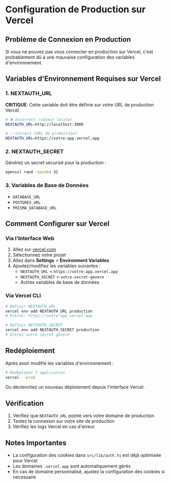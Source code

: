# Configuration de Production sur Vercel

## Problème de Connexion en Production

Si vous ne pouvez pas vous connecter en production sur Vercel, c'est probablement dû à une mauvaise configuration des variables d'environnement.

## Variables d'Environnement Requises sur Vercel

### 1. NEXTAUTH_URL
**CRITIQUE**: Cette variable doit être définie sur votre URL de production Vercel.

```bash
# ❌ Incorrect (valeur locale)
NEXTAUTH_URL=http://localhost:3000

# ✅ Correct (URL de production)
NEXTAUTH_URL=https://votre-app.vercel.app
```

### 2. NEXTAUTH_SECRET
Générez un secret sécurisé pour la production :
```bash
openssl rand -base64 32
```

### 3. Variables de Base de Données
- `DATABASE_URL`
- `POSTGRES_URL` 
- `PRISMA_DATABASE_URL`

## Comment Configurer sur Vercel

### Via l'Interface Web
1. Allez sur [vercel.com](https://vercel.com)
2. Sélectionnez votre projet
3. Allez dans **Settings** > **Environment Variables**
4. Ajoutez/modifiez les variables suivantes :
   - `NEXTAUTH_URL` = `https://votre-app.vercel.app`
   - `NEXTAUTH_SECRET` = `votre-secret-genere`
   - Autres variables de base de données

### Via Vercel CLI
```bash
# Définir NEXTAUTH_URL
vercel env add NEXTAUTH_URL production
# Entrez: https://votre-app.vercel.app

# Définir NEXTAUTH_SECRET
vercel env add NEXTAUTH_SECRET production
# Entrez votre secret généré
```

## Redéploiement

Après avoir modifié les variables d'environnement :

```bash
# Redéployer l'application
vercel --prod
```

Ou déclenchez un nouveau déploiement depuis l'interface Vercel.

## Vérification

1. Vérifiez que `NEXTAUTH_URL` pointe vers votre domaine de production
2. Testez la connexion sur votre site de production
3. Vérifiez les logs Vercel en cas d'erreur

## Notes Importantes

- La configuration des cookies dans `src/lib/auth.ts` est déjà optimisée pour Vercel
- Les domaines `.vercel.app` sont automatiquement gérés
- En cas de domaine personnalisé, ajustez la configuration des cookies si nécessaire